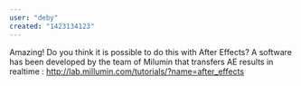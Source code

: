```yaml
---
user: "deby"
created: "1423134123"
---
```


Amazing!
Do you think it is possible to do this with After Effects?
A software has been developed by the team of Milumin that transfers AE results in realtime :
<http://lab.millumin.com/tutorials/?name=after_effects>

